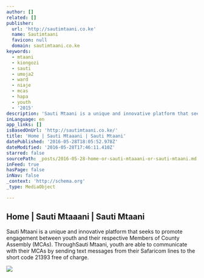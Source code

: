 ```yaml
---
author: []
related: []
publisher:
  url: 'http://sautimtaani.co.ke'
  name: Sautimtaani
  favicon: null
  domain: sautimtaani.co.ke
keywords:
  - mtaani
  - kiongozi
  - sauti
  - umoja2
  - ward
  - niaje
  - mcas
  - hapa
  - youth
  - '2015'
description: 'Sauti Mtaani is a unique and innovative platform that seeks to promote engagement between youth and their respective Members of County Assembly (MCAs). ThroughSauti Mtaani, youth are able to communicate with their MCAs by sending text messages from their Safaricom lines to the short code 21393 free of charge.'
inLanguage: en
app_links: []
isBasedOnUrl: 'http://sautimtaani.co.ke/'
title: 'Home | Sauti Mtaaani | Sauti Mtaani'
datePublished: '2016-05-28T18:05:52.978Z'
dateModified: '2016-05-28T17:46:11.410Z'
starred: false
sourcePath: _posts/2016-05-28-home-or-sauti-mtaaani-or-sauti-mtaani.md
inFeed: true
hasPage: false
inNav: false
_context: 'http://schema.org'
_type: MediaObject

---
```

<article style=""><h1>Home | Sauti Mtaaani | Sauti Mtaani</h1><p>Sauti Mtaani is a unique and innovative platform that seeks to promote engagement between youth and their respective Members of County Assembly (MCAs). ThroughSauti Mtaani, youth are able to communicate with their MCAs by sending text messages from their Safaricom lines to the short code 21393 free of charge.</p><img src="http://sautimtaani.co.ke/media/images/BONGA_NA_MHESH.focus-none.width-1000.jpg" /></article>
